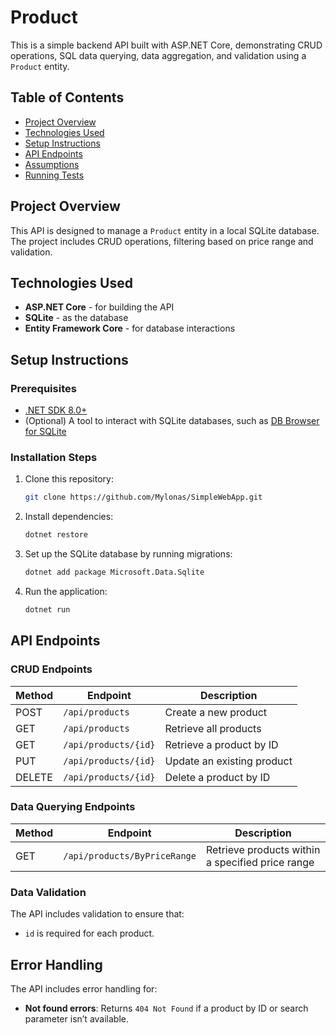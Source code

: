 # Product

This is a simple backend API built with ASP.NET Core, demonstrating CRUD operations, SQL data querying, data aggregation, and validation using a `Product` entity.

## Table of Contents

- [Project Overview](#project-overview)
- [Technologies Used](#technologies-used)
- [Setup Instructions](#setup-instructions)
- [API Endpoints](#api-endpoints)
- [Assumptions](#assumptions)
- [Running Tests](#running-tests)

## Project Overview

This API is designed to manage a `Product` entity in a local SQLite database. The project includes CRUD operations, filtering based on price range and validation.

## Technologies Used

- **ASP.NET Core** - for building the API
- **SQLite** - as the database
- **Entity Framework Core** - for database interactions

## Setup Instructions

### Prerequisites

- [.NET SDK 8.0+](https://dotnet.microsoft.com/download)
- (Optional) A tool to interact with SQLite databases, such as [DB Browser for SQLite](https://sqlitebrowser.org/)

### Installation Steps

1. Clone this repository:
    ```bash
    git clone https://github.com/Mylonas/SimpleWebApp.git
    ```

2. Install dependencies:
    ```bash
    dotnet restore
    ```

3. Set up the SQLite database by running migrations:
    ```bash
    dotnet add package Microsoft.Data.Sqlite
    ```

4. Run the application:
    ```bash
    dotnet run
    ```

## API Endpoints

### CRUD Endpoints

| Method | Endpoint               | Description                     |
| ------ | ----------------------- | ------------------------------- |
| POST   | `/api/products`         | Create a new product            |
| GET    | `/api/products`         | Retrieve all products           |
| GET    | `/api/products/{id}`    | Retrieve a product by ID        |
| PUT    | `/api/products/{id}`    | Update an existing product      |
| DELETE | `/api/products/{id}`    | Delete a product by ID          |

### Data Querying Endpoints

| Method | Endpoint                        | Description                                        |
| ------ | --------------------------------| -------------------------------------------------- |
| GET    | `/api/products/ByPriceRange`    | Retrieve products within a specified price range   |

### Data Validation

The API includes validation to ensure that:
- `id` is required for each product.

## Error Handling

The API includes error handling for:
- **Not found errors**: Returns `404 Not Found` if a product by ID or search parameter isn’t available.
